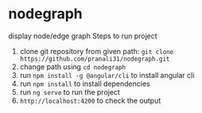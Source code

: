# nodegraph
display node/edge graph
Steps to run project
1. clone git repository from given path: `git clone https://github.com/pranali31/nodegraph.git`
2. change path using `cd nodegraph`
3. run `npm install -g @angular/cli` to install angular cli
4. run `npm install` to install dependencies 
5. run `ng serve` to run the project
6. `http://localhost:4200` to check the output
